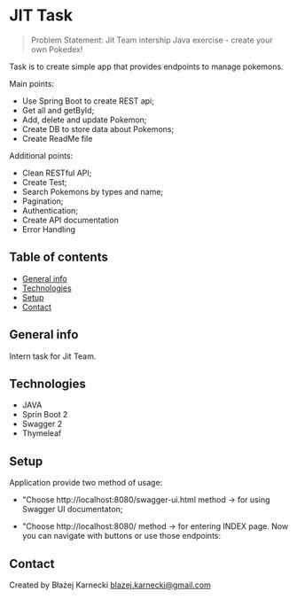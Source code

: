 # JIT Task
> Problem Statement:
Jit Team intership Java exercise - create your own Pokedex!

Task is to create simple app that provides endpoints to manage pokemons.

Main points:
- Use Spring Boot to create REST api;
- Get all and getById;
- Add, delete and update Pokemon;
- Create DB to store data about Pokemons;
- Create ReadMe file

Additional points:
- Clean RESTful API;
- Create Test;
- Search Pokemons by types and name;
- Pagination;
- Authentication;
- Create API documentation
- Error Handling

## Table of contents
* [General info](#general-info)
* [Technologies](#technologies)
* [Setup](#setup)
* [Contact](#contact)

## General info
Intern task for Jit Team.

## Technologies
- JAVA
- Sprin Boot 2
- Swagger 2
- Thymeleaf

## Setup
Application provide two method of usage:
- "Choose http://localhost:8080/swagger-ui.html method ->  for using Swagger UI documentaton;

- "Choose http://localhost:8080/ method ->  for entering INDEX page. Now you can navigate with buttons or use those endpoints:




## Contact
Created by Błażej Karnecki
blazej.karnecki@gmail.com
